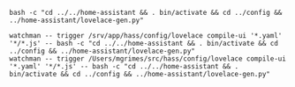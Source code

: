     bash -c "cd ../../home-assistant && . bin/activate && cd ../config && ../home-assistant/lovelace-gen.py"

    watchman -- trigger /srv/app/hass/config/lovelace compile-ui '*.yaml' '*/*.js' -- bash -c "cd ../../home-assistant && . bin/activate && cd ../config && ../home-assistant/lovelace-gen.py"
    watchman -- trigger /Users/mgrimes/src/hass/config/lovelace compile-ui '*.yaml' '*/*.js' -- bash -c "cd ../../home-assistant && . bin/activate && cd ../config && ../home-assistant/lovelace-gen.py"

